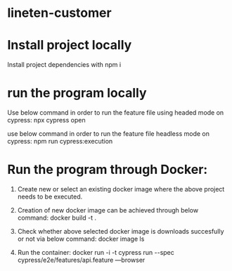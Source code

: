 # lineten-customer

# Install project locally
Install project dependencies with npm i

# run the program locally
Use below command in order to run the feature file using headed mode on cypress:
npx cypress open

use below command in order to run the feature file headless mode on cypress:
npm run cypress:execution

# Run the program through Docker:
1. Create new or select an existing docker image where the above project needs to be executed.
   
2. Creation of new docker image can be achieved through below command:
docker build -t <dockerImageName> .

3. Check whether above selected docker image is downloads succesfully or not via below command:
docker image ls
   
4. Run the container:
docker run -i -t <dockerImageName> cypress run --spec cypress/e2e/features/api.feature —browser <browserName> 
  
